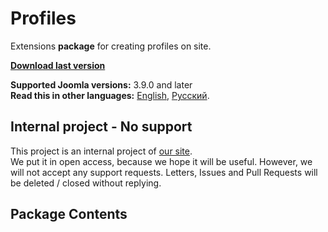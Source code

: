 # Profiles
Extensions **package** for creating profiles on site.

**[Download last version](https://github.com/Nerudas/pkg_profiles/releases/latest)**   

**Supported Joomla versions:** 3.9.0 and later  
**Read this in other languages:** 
[English](https://github.com/Nerudas/pkg_profiles/blob/master/README.md), 
[Русский](https://github.com/Nerudas/pkg_profiles/blob/master/README.ru-RU.md).

## Internal project - No support
This project is an internal project of [our site](https://nerudas.ru).  
We put it in open access, because we hope it will be useful. However, we will not accept any support requests. Letters, Issues and Pull Requests will be deleted / closed without replying.

## Package Contents
